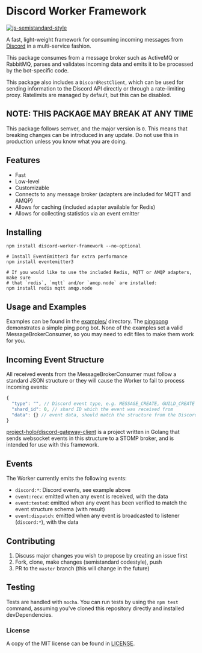 # Discord Worker Framework
[![js-semistandard-style](https://img.shields.io/badge/code%20style-semistandard-brightgreen.svg?style=flat-square)](https://github.com/Flet/semistandard)

A fast, light-weight framework for consuming incoming messages from
[Discord](https://discordapp.com "Discord Landing") in a multi-service fashion.

This package consumes from a message broker such as ActiveMQ or RabbitMQ, parses
and validates incoming data and emits it to be processed by the bot-specific
code.

This package also includes a `DiscordRestClient`, which can be used for sending
information to the Discord API directly or through a rate-limiting proxy.
Ratelimits are managed by default, but this can be disabled.

## NOTE: THIS PACKAGE MAY BREAK AT ANY TIME

This package follows semver, and the major version is `0`. This means that
breaking changes can be introduced in any update. Do not use this in production
unless you know what you are doing.

## Features

- Fast
- Low-level
- Customizable
- Connects to any message broker (adapters are included for MQTT and AMQP)
- Allows for caching (included adapter available for Redis)
- Allows for collecting statistics via an event emitter

## Installing

```
npm install discord-worker-framework --no-optional

# Install EventEmitter3 for extra performance
npm install eventemitter3

# If you would like to use the included Redis, MQTT or AMQP adapters, make sure
# that `redis`, `mqtt` and/or `amqp.node` are installed:
npm install redis mqtt amqp.node
```

## Usage and Examples

Examples can be found in the [examples/](examples/) directory. The
[pingpong](examples/pingpong.js) demonstrates a simple ping pong bot. None of
the examples set a valid MessageBrokerConsumer, so you may need to edit files to
make them work for you.

## Incoming Event Structure

All received events from the MessageBrokerConsumer must follow a standard JSON
structure or they will cause the Worker to fail to process incoming events:

```js
{
  "type": "", // Discord event type, e.g. MESSAGE_CREATE, GUILD_CREATE
  "shard_id": 0, // shard ID which the event was received from
  "data": {} // event data, should match the structure from the Discord gateway
}
```

[project-holo/discord-gateway-client](https://github.com/project-holo/discord-gateway-client)
is a project written in Golang that sends websocket events in this structure to
a STOMP broker, and is intended for use with this framework.

## Events

The Worker currently emits the following events:

- `discord:*`: Discord events, see example above
- `event:recv`: emitted when any event is received, with the data
- `event:tested`: emitted when any event has been verified to match the event
  structure schema (with result)
- `event:dispatch`: emitted when any event is broadcasted to listener
  (`discord:*`), with the data

## Contributing

1. Discuss major changes you wish to propose by creating an issue first
2. Fork, clone, make changes (semistandard codestyle), push
3. PR to the `master` branch (this will change in the future)

## Testing

Tests are handled with `mocha`. You can run tests by using the `npm test`
command, assuming you've cloned this repository directly and installed
devDependencies.

### License

A copy of the MIT license can be found in [LICENSE](LICENSE).
